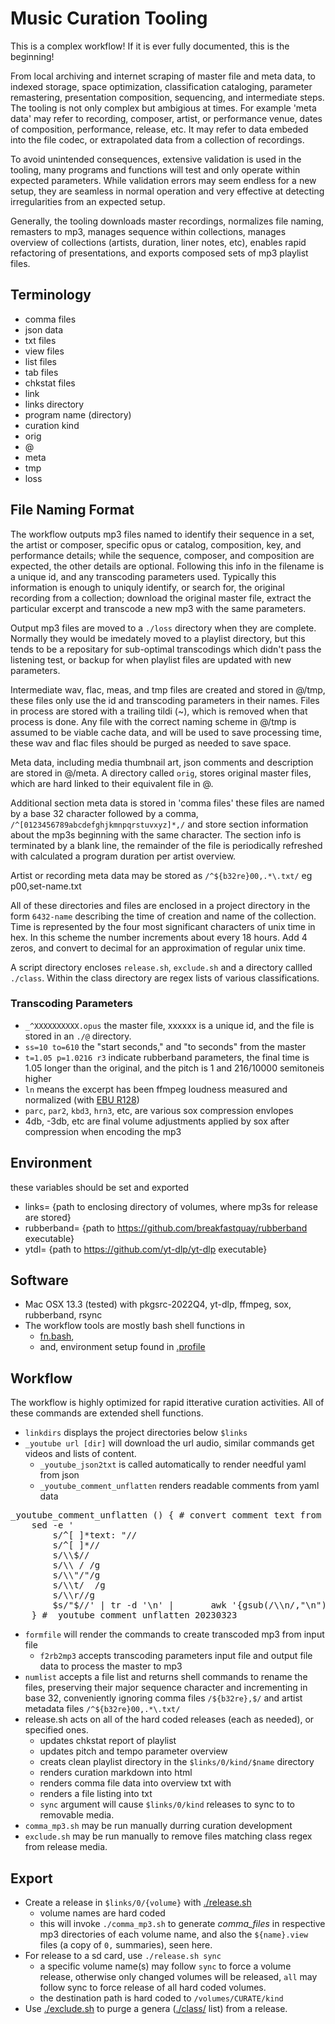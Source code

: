 # Music Curation Tooling

This is a complex workflow! If it is ever fully documented, this is the beginning!

From local archiving and internet scraping of master file and meta data, to indexed
storage, space optimization, classification cataloging, parameter remastering,
presentation composition, sequencing, and intermediate steps. The tooling is not
only complex but ambigious at times. For example 'meta data' may refer to recording,
composer, artist, or performance venue, dates of composition, performance, release, etc.
It may refer to data embeded into the file codec, or extrapolated data from a collection
of recordings.

To avoid unintended consequences, extensive validation is used in the tooling, many
programs and functions will test and only operate within expected parameters. While
validation errors may seem endless for a new setup, they are seamless in normal
operation and very effective at detecting irregularities from an expected setup.

Generally, the tooling downloads master recordings, normalizes file naming,
remasters to mp3, manages sequence within collections, manages overview of
collections (artists, duration, liner notes, etc), enables rapid refactoring
of presentations, and exports composed sets of mp3 playlist files.

## Terminology

* comma files
* json data
* txt files
* view files
* list files
* tab files
* chkstat files
* link
* links directory
* program name (directory)
* curation kind
* orig
* @
* meta
* tmp
* loss

## File Naming Format

The workflow outputs mp3 files named to identify their sequence in a set, the artist or composer,
specific opus or catalog, composition, key, and performance details; while the sequence, composer,
and composition are expected, the other details are optional. Following this info in the
filename is a unique id, and any transcoding parameters used. Typically this information 
is enough to uniquly identify, or search for, the original recording from a collection;
download the original master file, extract the particular excerpt and transcode a new
mp3 with the same parameters.

Output mp3 files are moved to a `./loss` directory when they are complete.
Normally they would be imedately moved to a playlist directory, but
this tends to be a repositary for sub-optimal transcodings which didn't
pass the listening test, or backup for when playlist files are updated
with new parameters.

Intermediate wav, flac, meas, and tmp files are created and stored in @/tmp,
these files only use the id and transcoding parameters in their names.
Files in process are stored with a trailing tildi (~), which is removed when that process is done.
Any file with the correct naming scheme in @/tmp is assumed to be viable cache data, and will be used
to save processing time, these wav and flac files should be purged as needed to save space.

Meta data, including media thumbnail art, json comments and description are stored in @/meta.
A directory called `orig`, stores original master files, which are hard linked to their
equivalent file in @.

Additional section meta data is stored in 'comma files' these files are named by a base 32 character
followed by a comma, `/^[0123456789abcdefghjkmnpqrstuvxyz]*,/` and store section
information about the mp3s beginning with the same character. The section info is terminated
by a blank line, the remainder of the file is periodically refreshed with calculated
a program duration per artist overview.

Artist or recording meta data may be stored as `/^${b32re}00,.*\.txt/` eg p00,set-name.txt

All of these directories and files are enclosed in a project directory in the form `6432-name`
describing the time of creation and name of the collection. Time is represented by the four
most significant characters of unix time in hex. In this scheme the number increments about
every 18 hours. Add 4 zeros, and convert to decimal for an approximation of regular unix time.

A script directory encloses `release.sh`, `exclude.sh` and a directory callled `./class`.
Within the class directory are regex lists of various classifications.

### Transcoding Parameters

* `_^XXXXXXXXXX.opus` the master file, xxxxxx is a unique id, and the file is stored in an `./@` directory.
* `ss=10 to=610` the "start seconds," and "to seconds" from the master
* `t=1.05 p=1.0216 r3` indicate rubberband parameters, the final time is 1.05 longer than the original, and the pitch is 1 and 216/10000 semitoneis higher
* `ln` means the excerpt has been ffmpeg loudness measured and normalized (with [EBU R128](https://en.wikipedia.org/wiki/EBU_R_128))
* `parc`, `par2`, `kbd3`, `hrn3`, etc, are various sox compression envlopes
* 4db, -3db, etc are final volume adjustments applied by sox after compression when encoding the mp3

## Environment

these variables should be set and exported
* links= {path to enclosing directory of volumes, where mp3s for release are stored}
* rubberband= {path to https://github.com/breakfastquay/rubberband executable}
* ytdl= {path to https://github.com/yt-dlp/yt-dlp executable}

## Software

* Mac OSX 13.3 (tested) with pkgsrc-2022Q4, yt-dlp, ffmpeg, sox, rubberband, rsync 
* The workflow tools are mostly bash shell functions in
  * [fn.bash](https://github.com/georgalis/pub/blob/master/sub/fn.bash),
  * and, environment setup found in [.profile](https://github.com/georgalis/pub/blob/master/skel/.profile)

## Workflow

The workflow is highly optimized for rapid itterative curation activities.
All of these commands are extended shell functions.

* `linkdirs` displays the project directories below `$links`
* `_youtube url [dir]` will download the url audio, similar commands get videos and lists of content.
  * `_youtube_json2txt` is called automatically to render needful yaml from json
  * `_youtube_comment_unflatten` renders readable comments from yaml data
<pre id='vimCodeElement'>
<span class="Identifier">_youtube_comment_unflatten () {</span><span class="shFunctionOne"> </span><span class="Comment"># convert comment text from _youtube_json2txt to ascii formatted</span>
<span class="shFunctionOne">    </span><span class="Statement">sed</span><span class="shFunctionOne"> </span><span class="shOption">-e</span><span class="shFunctionOne"> </span><span class="Statement">'</span>
<span class="Constant">        s/^[ ]*text: &quot;//</span>
<span class="Constant">        s/^[ ]*//</span>
<span class="Constant">        s/\\$//</span>
<span class="Constant">        s/\\ / /g</span>
<span class="Constant">        s/\\&quot;/&quot;/g</span>
<span class="Constant">        s/\\t/  /g</span>
<span class="Constant">        s/\\r//g</span>
<span class="Constant">        $s/&quot;$//</span><span class="Statement">'</span><span class="shFunctionOne"> </span><span class="Statement">|</span><span class="shFunctionOne"> tr </span><span class="shOption">-d</span><span         class="shFunctionOne"> </span><span class="Statement">'</span><span class="Constant">\n</span><span class="Statement">'</span><span class="shFunctionOne"> </span><span class="Statement">|</span><span class="shFunctionOne">       awk </span><span class="Statement">'</span><span class="Constant">{gsub(/\\n/,&quot;\n&quot;)}1</span><span class="Statement">'</span>
<span class="shFunctionOne">    </span><span class="Identifier">}</span> <span class="Comment"># _youtube_comment_unflatten 20230323</span>
</pre>

* `formfile` will render the commands to create transcoded mp3 from input file
  * `f2rb2mp3` accepts transcoding parameters input file and output file data to process the master to mp3
* `numlist` accepts a file list and returns shell commands to rename the files, preserving their major sequence character and incrementing in base 32, conveniently ignoring comma files `/${b32re},$/` and artist metadata files `/^${b32re}00,.*\.txt/`
* release.sh acts on all of the hard coded releases (each as needed), or specified ones.
  * updates chkstat report of playlist
  * updates pitch and tempo parameter overview
  * creats clean playlist directory in the `$links/0/kind/$name` directory
  * renders curation markdown into html
  * renders comma file data into overview txt with
  * renders a file listing into txt
  * `sync` argument will cause `$links/0/kind` releases to sync to to removable media.
* `comma_mp3.sh` may be run manually durring curation development
* `exclude.sh` may be run manually to remove files matching class regex from release media.

## Export

* Create a release in `$links/0/{volume}` with [./release.sh](./release.sh)
  * volume names are hard coded
  * this will invoke `./comma_mp3.sh` to generate _comma_files_ in respective mp3 directories of each volume name, and also the `${name}.view` files (a copy of `0,` summaries), seen here.
* For release to a sd card, use `./release.sh sync`
  * a specific volume name(s) may follow `sync` to force a volume release, otherwise only changed volumes will be released, `all` may follow sync to force release of all hard coded volumes.
  * the destination path is hard coded to `/volumes/CURATE/kind`
* Use [./exclude.sh](./exclude.sh) to purge a genera ([./class/](./class/) list) from a release.

